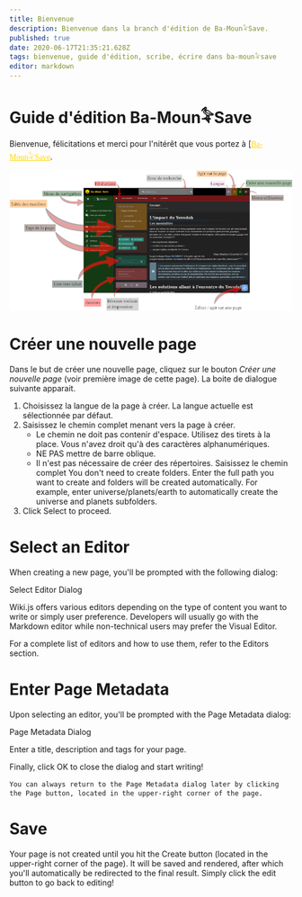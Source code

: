 ```yaml
---
title: Bienvenue
description: Bienvenue dans la branch d'édition de Ba-Moun𓅝Save.
published: true
date: 2020-06-17T21:35:21.628Z
tags: bienvenue, guide d'édition, scribe, écrire dans ba-moun𓅝save
editor: markdown
---
```


# Guide d'édition Ba-Moun𓅝Save
Bienvenue, félicitations et merci pour l'nitérêt que vous portez à [<a href="/fr/home" style="font-family:'Yatra One', 'PT-Serif', serif;color: gold" >Ba-Moun𓅝Save</a>.

![interface-de-ba-moun-save.png](/images/ba-moun-save/interface-de-ba-moun-save.png)

# Créer une nouvelle page

Dans le but de créer une nouvelle page, cliquez sur le bouton *Créer une nouvelle page* (voir première image de cette page). La boite de dialogue suivante apparait.


1. Choisissez la langue de la page à créer. La langue actuelle est sélectionnée par défaut.
2. Saisissez le chemin complet menant vers la page à créer.
   * Le chemin ne doit pas contenir d'espace. Utilisez des tirets à la place. Vous n'avez droit qu'à des caractères alphanumériques.
   * NE PAS mettre de barre oblique.
   * Il n'est pas nécessaire de créer des répertoires. Saisissez le chemin complet You don't need to create folders. Enter the full path you want to create and folders will be created automatically. For example, enter universe/planets/earth to automatically create the universe and planets subfolders.
3. Click Select to proceed.

# Select an Editor

When creating a new page, you'll be prompted with the following dialog:

Select Editor Dialog

Wiki.js offers various editors depending on the type of content you want to write or simply user preference. Developers will usually go with the Markdown editor while non-technical users may prefer the Visual Editor.

For a complete list of editors and how to use them, refer to the Editors section.
# Enter Page Metadata

Upon selecting an editor, you'll be prompted with the Page Metadata dialog:

Page Metadata Dialog

Enter a title, description and tags for your page.

Finally, click OK to close the dialog and start writing!

    You can always return to the Page Metadata dialog later by clicking the Page button, located in the upper-right corner of the page.

# Save

Your page is not created until you hit the Create button (located in the upper-right corner of the page). It will be saved and rendered, after which you'll automatically be redirected to the final result. Simply click the edit button to go back to editing!